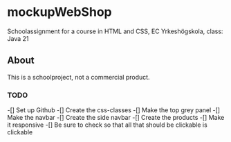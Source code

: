 # mockupWebShop
Schoolassignment for a course in HTML and CSS, EC Yrkeshögskola, class: Java 21

## About
This is a schoolproject, not a commercial product. 

### TODO 
-[] Set up Github
-[] Create the css-classes
-[] Make the top grey panel
-[] Make the navbar
-[] Create the side navbar
-[] Create the products 
-[] Make it responsive 
-[] Be sure to check so that all that should be clickable is clickable 